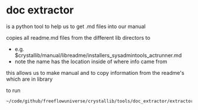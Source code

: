 # doc extractor

is a python tool to help us to get .md files into our manual

copies all readme.md files from the different lib directors to

- e.g. $crystallib/manual/libreadme/installers_sysadmintools_actrunner.md 
- note the name has the location inside of where info came from

this allows us to make manual and to copy information from the readme's which are in library

to run

```bash
~/code/github/freeflowuniverse/crystallib/tools/doc_extractor/extractor.sh
```

